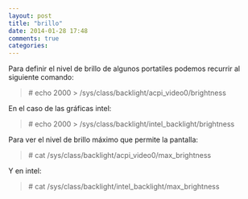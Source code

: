 ```yaml
---
layout: post
title: "brillo"
date: 2014-01-28 17:48
comments: true
categories: 
---
```

Para definir el nivel de brillo de algunos portatiles podemos recurrir al siguiente comando:

>\# echo 2000 > /sys/class/backlight/acpi_video0/brightness

En el caso de las gráficas intel:

>\# echo 2000 > /sys/class/backlight/intel_backlight/brightness

Para ver el nivel de brillo máximo que permite la pantalla:

>\# cat /sys/class/backlight/acpi_video0/max_brightness

Y en intel:

>\# cat /sys/class/backlight/intel_backlight/max_brightness

